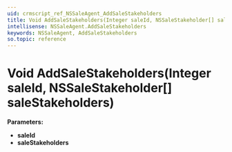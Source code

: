 ```yaml
---
uid: crmscript_ref_NSSaleAgent_AddSaleStakeholders
title: Void AddSaleStakeholders(Integer saleId, NSSaleStakeholder[] saleStakeholders)
intellisense: NSSaleAgent.AddSaleStakeholders
keywords: NSSaleAgent, AddSaleStakeholders
so.topic: reference
---
```


# Void AddSaleStakeholders(Integer saleId, NSSaleStakeholder[] saleStakeholders)

**Parameters:**
 - **saleId** 
 - **saleStakeholders** 
